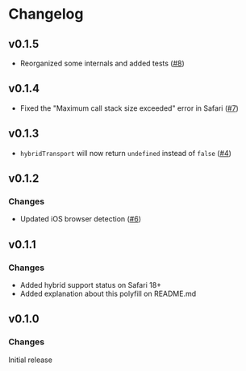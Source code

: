 # Changelog

## v0.1.5

- Reorganized some internals and added tests ([#8](https://github.com/MasterKale/webauthn-polyfills/pull/8))

## v0.1.4

- Fixed the "Maximum call stack size exceeded" error in Safari ([#7](https://github.com/MasterKale/webauthn-polyfills/pull/7))

## v0.1.3

- `hybridTransport` will now return `undefined` instead of `false` ([#4](https://github.com/MasterKale/webauthn-polyfills/pull/4))

## v0.1.2

### Changes

- Updated iOS browser detection ([#6](https://github.com/MasterKale/webauthn-polyfills/pull/6))

## v0.1.1

### Changes

- Added hybrid support status on Safari 18+
- Added explanation about this polyfill on README.md

## v0.1.0

### Changes

Initial release
